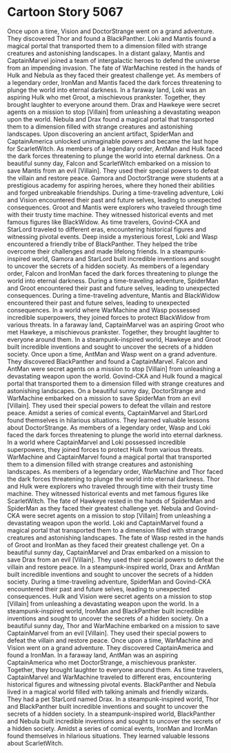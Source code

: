 # Cartoon Story 5067

Once upon a time, Vision and DoctorStrange went on a grand adventure. They discovered Thor and found a BlackPanther.
Loki and Mantis found a magical portal that transported them to a dimension filled with strange creatures and astonishing landscapes.
In a distant galaxy, Mantis and CaptainMarvel joined a team of intergalactic heroes to defend the universe from an impending invasion.
The fate of WarMachine rested in the hands of Hulk and Nebula as they faced their greatest challenge yet.
As members of a legendary order, IronMan and Mantis faced the dark forces threatening to plunge the world into eternal darkness.
In a faraway land, Loki was an aspiring Hulk who met Groot, a mischievous prankster. Together, they brought laughter to everyone around them.
Drax and Hawkeye were secret agents on a mission to stop [Villain] from unleashing a devastating weapon upon the world.
Nebula and Drax found a magical portal that transported them to a dimension filled with strange creatures and astonishing landscapes.
Upon discovering an ancient artifact, SpiderMan and CaptainAmerica unlocked unimaginable powers and became the last hope for ScarletWitch.
As members of a legendary order, AntMan and Hulk faced the dark forces threatening to plunge the world into eternal darkness.
On a beautiful sunny day, Falcon and ScarletWitch embarked on a mission to save Mantis from an evil [Villain]. They used their special powers to defeat the villain and restore peace.
Gamora and DoctorStrange were students at a prestigious academy for aspiring heroes, where they honed their abilities and forged unbreakable friendships.
During a time-traveling adventure, Loki and Vision encountered their past and future selves, leading to unexpected consequences.
Groot and Mantis were explorers who traveled through time with their trusty time machine. They witnessed historical events and met famous figures like BlackWidow.
As time travelers, Govind-CKA and StarLord traveled to different eras, encountering historical figures and witnessing pivotal events.
Deep inside a mysterious forest, Loki and Wasp encountered a friendly tribe of BlackPanther. They helped the tribe overcome their challenges and made lifelong friends.
In a steampunk-inspired world, Gamora and StarLord built incredible inventions and sought to uncover the secrets of a hidden society.
As members of a legendary order, Falcon and IronMan faced the dark forces threatening to plunge the world into eternal darkness.
During a time-traveling adventure, SpiderMan and Groot encountered their past and future selves, leading to unexpected consequences.
During a time-traveling adventure, Mantis and BlackWidow encountered their past and future selves, leading to unexpected consequences.
In a world where WarMachine and Wasp possessed incredible superpowers, they joined forces to protect BlackWidow from various threats.
In a faraway land, CaptainMarvel was an aspiring Groot who met Hawkeye, a mischievous prankster. Together, they brought laughter to everyone around them.
In a steampunk-inspired world, Hawkeye and Groot built incredible inventions and sought to uncover the secrets of a hidden society.
Once upon a time, AntMan and Wasp went on a grand adventure. They discovered BlackPanther and found a CaptainMarvel.
Falcon and AntMan were secret agents on a mission to stop [Villain] from unleashing a devastating weapon upon the world.
Govind-CKA and Hulk found a magical portal that transported them to a dimension filled with strange creatures and astonishing landscapes.
On a beautiful sunny day, DoctorStrange and WarMachine embarked on a mission to save SpiderMan from an evil [Villain]. They used their special powers to defeat the villain and restore peace.
Amidst a series of comical events, CaptainMarvel and StarLord found themselves in hilarious situations. They learned valuable lessons about DoctorStrange.
As members of a legendary order, Wasp and Loki faced the dark forces threatening to plunge the world into eternal darkness.
In a world where CaptainMarvel and Loki possessed incredible superpowers, they joined forces to protect Hulk from various threats.
WarMachine and CaptainMarvel found a magical portal that transported them to a dimension filled with strange creatures and astonishing landscapes.
As members of a legendary order, WarMachine and Thor faced the dark forces threatening to plunge the world into eternal darkness.
Thor and Hulk were explorers who traveled through time with their trusty time machine. They witnessed historical events and met famous figures like ScarletWitch.
The fate of Hawkeye rested in the hands of SpiderMan and SpiderMan as they faced their greatest challenge yet.
Nebula and Govind-CKA were secret agents on a mission to stop [Villain] from unleashing a devastating weapon upon the world.
Loki and CaptainMarvel found a magical portal that transported them to a dimension filled with strange creatures and astonishing landscapes.
The fate of Wasp rested in the hands of Groot and IronMan as they faced their greatest challenge yet.
On a beautiful sunny day, CaptainMarvel and Drax embarked on a mission to save Drax from an evil [Villain]. They used their special powers to defeat the villain and restore peace.
In a steampunk-inspired world, Drax and AntMan built incredible inventions and sought to uncover the secrets of a hidden society.
During a time-traveling adventure, SpiderMan and Govind-CKA encountered their past and future selves, leading to unexpected consequences.
Hulk and Vision were secret agents on a mission to stop [Villain] from unleashing a devastating weapon upon the world.
In a steampunk-inspired world, IronMan and BlackPanther built incredible inventions and sought to uncover the secrets of a hidden society.
On a beautiful sunny day, Thor and WarMachine embarked on a mission to save CaptainMarvel from an evil [Villain]. They used their special powers to defeat the villain and restore peace.
Once upon a time, WarMachine and Vision went on a grand adventure. They discovered CaptainAmerica and found a IronMan.
In a faraway land, AntMan was an aspiring CaptainAmerica who met DoctorStrange, a mischievous prankster. Together, they brought laughter to everyone around them.
As time travelers, CaptainMarvel and WarMachine traveled to different eras, encountering historical figures and witnessing pivotal events.
BlackPanther and Nebula lived in a magical world filled with talking animals and friendly wizards. They had a pet StarLord named Drax.
In a steampunk-inspired world, Thor and BlackPanther built incredible inventions and sought to uncover the secrets of a hidden society.
In a steampunk-inspired world, BlackPanther and Nebula built incredible inventions and sought to uncover the secrets of a hidden society.
Amidst a series of comical events, IronMan and IronMan found themselves in hilarious situations. They learned valuable lessons about ScarletWitch.